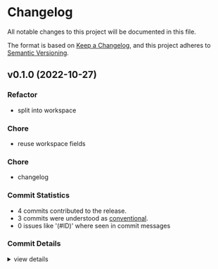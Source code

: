 # Changelog

All notable changes to this project will be documented in this file.

The format is based on [Keep a Changelog](https://keepachangelog.com/en/1.0.0/),
and this project adheres to [Semantic Versioning](https://semver.org/spec/v2.0.0.html).

## v0.1.0 (2022-10-27)

<csr-id-624803fdc5d798c33699aa8ed198266355ce7f43/>
<csr-id-0f10d249ec844df200b94fb6c2e2488457b4aeb7/>

### Refactor

 - <csr-id-624803fdc5d798c33699aa8ed198266355ce7f43/> split into workspace

### Chore

 - <csr-id-5bf9d376a5e8eb52bd465870d27ded68dc550b4f/> reuse workspace fields

### Chore

 - <csr-id-0f10d249ec844df200b94fb6c2e2488457b4aeb7/> changelog

### Commit Statistics

<csr-read-only-do-not-edit/>

 - 4 commits contributed to the release.
 - 3 commits were understood as [conventional](https://www.conventionalcommits.org).
 - 0 issues like '(#ID)' where seen in commit messages

### Commit Details

<csr-read-only-do-not-edit/>

<details><summary>view details</summary>

 * **Uncategorized**
    - reuse workspace fields ([`5bf9d37`](https://github.com/zmrl010/pkill/commit/5bf9d376a5e8eb52bd465870d27ded68dc550b4f))
    - Release pkill-lib v0.1.0, pkill-cli v0.1.0, pkill v1.0.1 ([`1f544be`](https://github.com/zmrl010/pkill/commit/1f544be5d2abeaddcf6591060e557f2b0ce5f5fa))
    - changelog ([`0f10d24`](https://github.com/zmrl010/pkill/commit/0f10d249ec844df200b94fb6c2e2488457b4aeb7))
    - split into workspace ([`624803f`](https://github.com/zmrl010/pkill/commit/624803fdc5d798c33699aa8ed198266355ce7f43))
</details>

